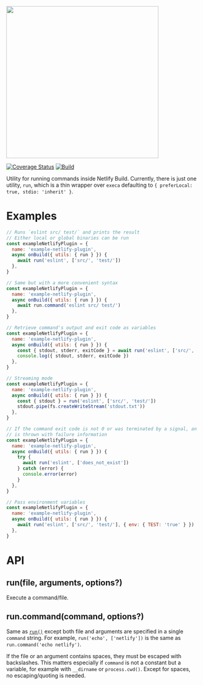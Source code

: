 <img src="static/logo.png" width="400"/><br>

[![Coverage Status](https://codecov.io/gh/netlify/build/branch/master/graph/badge.svg)](https://codecov.io/gh/netlify/build)
[![Build](https://github.com/netlify/build/workflows/Build/badge.svg)](https://github.com/netlify/build/actions)

Utility for running commands inside Netlify Build. Currently, there is just one utility, `run`, which is a thin wrapper over `execa` defaulting to `{ preferLocal: true, stdio: 'inherit' }`.

# Examples

```js
// Runs `eslint src/ test/` and prints the result
// Either local or global binaries can be run
const exampleNetlifyPlugin = {
  name: 'example-netlify-plugin',
  async onBuild({ utils: { run } }) {
    await run('eslint', ['src/', 'test/'])
  },
}
```

```js
// Same but with a more convenient syntax
const exampleNetlifyPlugin = {
  name: 'example-netlify-plugin',
  async onBuild({ utils: { run } }) {
    await run.command('eslint src/ test/')
  },
}
```

```js
// Retrieve command's output and exit code as variables
const exampleNetlifyPlugin = {
  name: 'example-netlify-plugin',
  async onBuild({ utils: { run } }) {
    const { stdout, stderr, exitCode } = await run('eslint', ['src/', 'test/'])
    console.log({ stdout, stderr, exitCode })
  },
}
```

```js
// Streaming mode
const exampleNetlifyPlugin = {
  name: 'example-netlify-plugin',
  async onBuild({ utils: { run } }) {
    const { stdout } = run('eslint', ['src/', 'test/'])
    stdout.pipe(fs.createWriteStream('stdout.txt'))
  },
}
```

```js
// If the command exit code is not 0 or was terminated by a signal, an error
// is thrown with failure information
const exampleNetlifyPlugin = {
  name: 'example-netlify-plugin',
  async onBuild({ utils: { run } }) {
    try {
      await run('eslint', ['does_not_exist'])
    } catch (error) {
      console.error(error)
    }
  },
}
```

```js
// Pass environment variables
const exampleNetlifyPlugin = {
  name: 'example-netlify-plugin',
  async onBuild({ utils: { run } }) {
    await run('eslint', ['src/', 'test/'], { env: { TEST: 'true' } })
  },
}
```

# API

## run(file, arguments, options?)

Execute a command/file.

## run.command(command, options?)

Same as [`run()`](#runfile-arguments-options) except both file and arguments are specified in a single `command` string.
For example, `run('echo', ['netlify'])` is the same as `run.command('echo netlify')`.

If the file or an argument contains spaces, they must be escaped with backslashes. This matters especially if `command`
is not a constant but a variable, for example with `__dirname` or `process.cwd()`. Except for spaces, no
escaping/quoting is needed.
